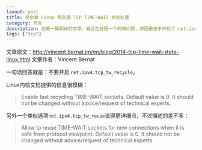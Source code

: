 ```yaml
---
layout: post
title: 高负载 Linux 服务器 TCP TIME-WAIT 状态处理
category: 开发
description: 这是一篇翻译的文章，最近在处理一个网络问题，原因是由于开启了 net.ipv4.tcp_tw_recycle，使用tcp_tw_recycle来处理TIME-WAIT一直是一个误区，这篇文章全面的总结了各种处理 TIME-WAIT 的方法。
tags: ["tcp"]
---
```


文章原文：http://vincent.bernat.im/en/blog/2014-tcp-time-wait-state-linux.html
文章作者：Vincent Bernat

一句话回答就是：不要开启 `net.ipv4.tcp_tw_recycle`。

Linux内核文档提供的信息很模糊：

> Enable fast recycling TIME-WAIT sockets. Default value is 0. It should not be changed without advice/request of technical experts.

另外一个类似选项`net.ipv4.tcp_tw_reuse`说得更详细点，不过描述的差不多：

> Allow to reuse TIME-WAIT sockets for new connections when it is safe from protocol viewpoint. Default value is 0. It should not be changed without advice/request of technical experts.


